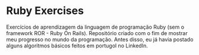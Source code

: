 # Ruby Exercises
 Exercícios de aprendizagem da linguagem de programação Ruby (sem o framework ROR - Ruby On Rails).
 Repositório criado com o fim de mostrar meu progresso no mundo da programação. Antes disso, eu já
 havia postado alguns algoritmos básicos feitos em portugol no LinkedIn.
